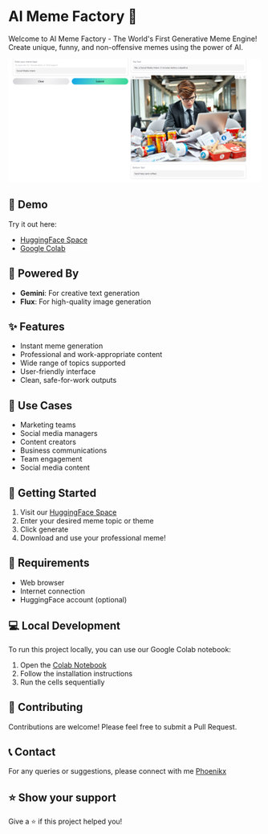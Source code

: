 # AI Meme Factory 🎨

Welcome to AI Meme Factory - The World's First Generative Meme Engine! Create unique, funny, and non-offensive memes using the power of AI.

<div align="center">
  <img src="https://raw.githubusercontent.com/sallumandya1995/meme_factory/main/demo.png" alt="AI Meme Factory Demo"/>
</div>

## 🌟 Demo

Try it out here:
- [HuggingFace Space](https://huggingface.co/spaces/Xhaheen/Meme__Factory)
- [Google Colab](https://colab.research.google.com/drive/1EJJW2lUg9S1Sb8eDO3AiAEADuB1nzyjM?usp=sharing)

## 🤖 Powered By

- **Gemini**: For creative text generation
- **Flux**: For high-quality image generation

## ✨ Features

- Instant meme generation
- Professional and work-appropriate content
- Wide range of topics supported
- User-friendly interface
- Clean, safe-for-work outputs

## 🎯 Use Cases

- Marketing teams
- Social media managers
- Content creators
- Business communications
- Team engagement
- Social media content

## 🚀 Getting Started

1. Visit our [HuggingFace Space](https://huggingface.co/spaces/Xhaheen/Meme__Factory)
2. Enter your desired meme topic or theme
3. Click generate
4. Download and use your professional meme!

## 📝 Requirements

- Web browser
- Internet connection
- HuggingFace account (optional)

## 💻 Local Development

To run this project locally, you can use our Google Colab notebook:
1. Open the [Colab Notebook](https://colab.research.google.com/drive/1EJJW2lUg9S1Sb8eDO3AiAEADuB1nzyjM?usp=sharing)
2. Follow the installation instructions
3. Run the cells sequentially

## 🤝 Contributing

Contributions are welcome! Please feel free to submit a Pull Request.

 

## 📞 Contact

For any queries or suggestions, please connect with me  [Phoenikx](https://www.linkedin.com/in/sallu-mandya/)

## ⭐ Show your support

Give a ⭐️ if this project helped you!
